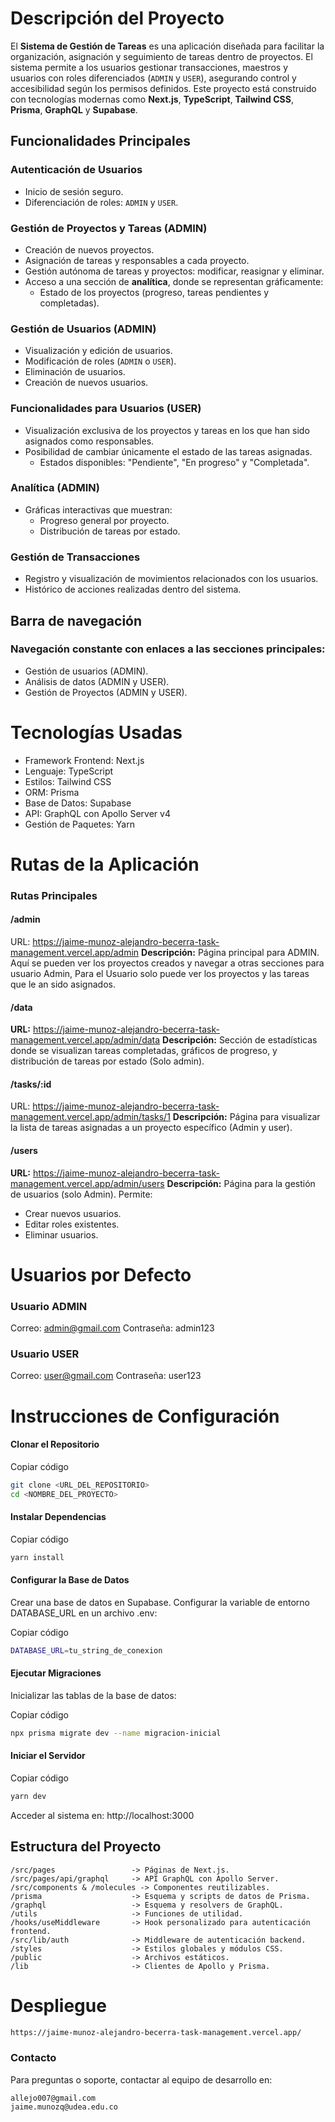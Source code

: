 # Descripción del Proyecto

El **Sistema de Gestión de Tareas** es una aplicación diseñada para facilitar la organización, asignación y seguimiento de tareas dentro de proyectos. El sistema permite a los usuarios gestionar transacciones, maestros y usuarios con roles diferenciados (`ADMIN` y `USER`), asegurando control y accesibilidad según los permisos definidos. Este proyecto está construido con tecnologías modernas como **Next.js**, **TypeScript**, **Tailwind CSS**, **Prisma**, **GraphQL** y **Supabase**.

## Funcionalidades Principales

### Autenticación de Usuarios
- Inicio de sesión seguro.
- Diferenciación de roles: `ADMIN` y `USER`.

### Gestión de Proyectos y Tareas (ADMIN)
- Creación de nuevos proyectos.
- Asignación de tareas y responsables a cada proyecto.
- Gestión autónoma de tareas y proyectos: modificar, reasignar y eliminar.
- Acceso a una sección de **analítica**, donde se representan gráficamente:
  - Estado de los proyectos (progreso, tareas pendientes y completadas).

### Gestión de Usuarios (ADMIN)
- Visualización y edición de usuarios.
- Modificación de roles (`ADMIN` o `USER`).
- Eliminación de usuarios.
- Creación de nuevos usuarios.

### Funcionalidades para Usuarios (USER)
- Visualización exclusiva de los proyectos y tareas en los que han sido asignados como responsables.
- Posibilidad de cambiar únicamente el estado de las tareas asignadas.
  - Estados disponibles: "Pendiente", "En progreso" y "Completada".

### Analítica (ADMIN)
- Gráficas interactivas que muestran:
  - Progreso general por proyecto.
  - Distribución de tareas por estado.

### Gestión de Transacciones
- Registro y visualización de movimientos relacionados con los usuarios.
- Histórico de acciones realizadas dentro del sistema.


## Barra de navegación
### Navegación constante con enlaces a las secciones principales:
- Gestión de usuarios (ADMIN).
- Análisis de datos (ADMIN y USER).
- Gestión de Proyectos (ADMIN y USER).

# Tecnologías Usadas
- Framework Frontend: Next.js
- Lenguaje: TypeScript
- Estilos: Tailwind CSS
- ORM: Prisma
- Base de Datos: Supabase
- API: GraphQL con Apollo Server v4
- Gestión de Paquetes: Yarn


# Rutas de la Aplicación
### Rutas Principales
#### /admin
URL: https://jaime-munoz-alejandro-becerra-task-management.vercel.app/admin
**Descripción:** 
Página principal para ADMIN. Aquí se pueden ver los proyectos creados y navegar a otras secciones para usuario Admin, 
Para el Usuario solo puede ver los proyectos y las tareas que le an sido asignados.

#### /data
**URL:** https://jaime-munoz-alejandro-becerra-task-management.vercel.app/admin/data
**Descripción:** Sección de estadísticas donde se visualizan tareas completadas, gráficos de progreso, y distribución de tareas por estado (Solo admin).

#### /tasks/:id
URL: https://jaime-munoz-alejandro-becerra-task-management.vercel.app/admin/tasks/1
**Descripción:** Página para visualizar la lista de tareas asignadas a un proyecto específico (Admin y user).

#### /users
**URL:** https://jaime-munoz-alejandro-becerra-task-management.vercel.app/admin/users
**Descripción:** Página para la gestión de usuarios (solo Admin). Permite:

- Crear nuevos usuarios.
- Editar roles existentes.
- Eliminar usuarios.
# Usuarios por Defecto
### Usuario ADMIN

Correo: admin@gmail.com
Contraseña: admin123

### Usuario USER

Correo: user@gmail.com
Contraseña: user123


# Instrucciones de Configuración

#### Clonar el Repositorio

Copiar código

```bash
git clone <URL_DEL_REPOSITORIO>
cd <NOMBRE_DEL_PROYECTO>
```

#### Instalar Dependencias

Copiar código
```bash
yarn install
```

#### Configurar la Base de Datos
Crear una base de datos en Supabase.
Configurar la variable de entorno DATABASE_URL en un archivo .env:

Copiar código
```bash
DATABASE_URL=tu_string_de_conexion
```

#### Ejecutar Migraciones
Inicializar las tablas de la base de datos:

Copiar código
```bash
npx prisma migrate dev --name migracion-inicial
```

#### Iniciar el Servidor

Copiar código
```bash
yarn dev
```
Acceder al sistema en: http://localhost:3000

## Estructura del Proyecto


```
/src/pages                 -> Páginas de Next.js.
/src/pages/api/graphql     -> API GraphQL con Apollo Server.
/src/components & /molecules -> Componentes reutilizables.
/prisma                    -> Esquema y scripts de datos de Prisma.
/graphql                   -> Esquema y resolvers de GraphQL.
/utils                     -> Funciones de utilidad.
/hooks/useMiddleware       -> Hook personalizado para autenticación frontend.
/src/lib/auth              -> Middleware de autenticación backend.
/styles                    -> Estilos globales y módulos CSS.
/public                    -> Archivos estáticos.
/lib                       -> Clientes de Apollo y Prisma.
```

# Despliegue 

```bash
https://jaime-munoz-alejandro-becerra-task-management.vercel.app/
```

### Contacto

Para preguntas o soporte, contactar al equipo de desarrollo en: 
```
allejo007@gmail.com
jaime.munozq@udea.edu.co 
```


